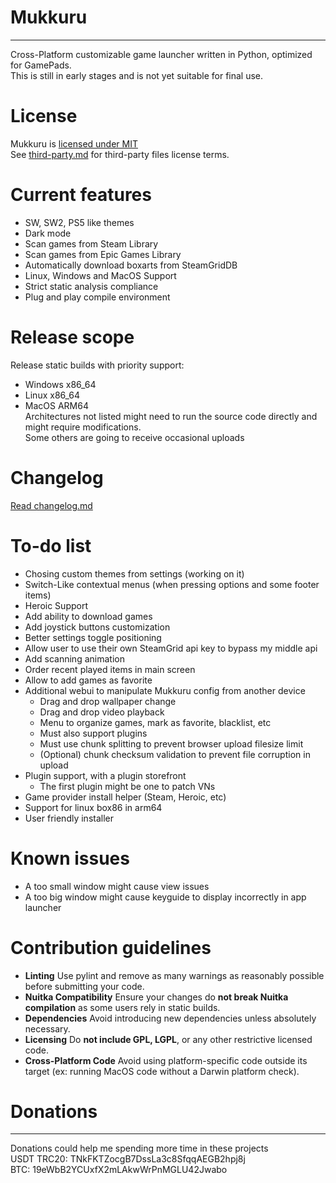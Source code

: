 # Mukkuru
-----------------
Cross-Platform customizable game launcher written in Python, optimized for GamePads.<br/>
This is still in early stages and is not yet suitable for final use.<br/>

# License
Mukkuru is [licensed under MIT](LICENSE)<br/>
See [third-party.md](docs/third-party.md) for third-party files license terms.<br/>

# Current features
- SW, SW2, PS5 like themes<br/>
- Dark mode<br/>
- Scan games from Steam Library<br/>
- Scan games from Epic Games Library<br/>
- Automatically download boxarts from SteamGridDB<br/>
- Linux, Windows and MacOS Support<br/>
- Strict static analysis compliance<br/>
- Plug and play compile environment<br/>

# Release scope
Release static builds with priority support:<br/>
- Windows x86_64<br/>
- Linux x86_64<br/>
- MacOS ARM64<br/>
Architectures not listed might need to run the source code directly and might require modifications.</br>
Some others are going to receive occasional uploads</br>

# Changelog
[Read changelog.md](docs/changelog.md)

# To-do list
- Chosing custom themes from settings (working on it)<br/>
- Switch-Like contextual menus (when pressing options and some footer items) <br/>
- Heroic Support<br/>
- Add ability to download games</br>
- Add joystick buttons customization<br/>
- Better settings toggle positioning<br/>
- Allow user to use their own SteamGrid api key to bypass my middle api<br/>
- Add scanning animation <br/>
- Order recent played items in main screen<br/>
- Allow to add games as favorite <br/>
- Additional webui to manipulate Mukkuru config from another device <br/>
    - Drag and drop wallpaper change <br/>
    - Drag and drop video playback <br/>
    - Menu to organize games, mark as favorite, blacklist, etc <br/>
    - Must also support plugins <br/>
    - Must use chunk splitting to prevent browser upload filesize limit <br/>
    - (Optional) chunk checksum validation to prevent file corruption in upload <br/>
- Plugin support, with a plugin storefront<br/>
    - The first plugin might be one to patch VNs<br/>
- Game provider install helper (Steam, Heroic, etc)<br/>
- Support for linux box86 in arm64<br/>
- User friendly installer<br/>

# Known issues
- A too small window might cause view issues<br/>
- A too big window might cause keyguide to display incorrectly in app launcher<br/>

# Contribution guidelines
- **Linting** Use pylint and remove as many warnings as reasonably possible before submitting your code. <br/>
- **Nuitka Compatibility** Ensure your changes do **not break Nuitka compilation** as some users rely in static builds. <br/>
- **Dependencies** Avoid introducing new dependencies unless absolutely necessary. <br/>
- **Licensing** Do **not include GPL, LGPL**, or any other restrictive licensed code. <br/>
- **Cross-Platform Code** Avoid using platform-specific code outside its target (ex: running MacOS code without a Darwin platform check). <br/>

# Donations
---------------
Donations could help me spending more time in these projects<br/>
USDT TRC20: TNkFKTZocgB7DssLa3c8SfqqAEGB2hpj8j<br/>
BTC: 19eWbB2YCUxfX2mLAkwWrPnMGLU42Jwabo<br/>